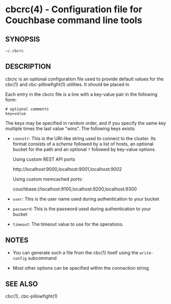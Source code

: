 # cbcrc(4) - Configuration file for Couchbase command line tools

## SYNOPSIS

`~/.cbcrc`

## DESCRIPTION

cbcrc is an optional configuration file used to provide default values for the
cbc(1) and cbc-pillowfight(1) utilities. It should be placed in

Each entry in the cbcrc file is a line with a key-value pair in the following
form:

    # optional comments
    key=value

The keys may be specified in random order, and if you specify the same
key multiple times the last value "wins". The following keys exists:

* `connstr`:
  This is the URI-like string used to connect to the cluster. Its format
  consists of a _scheme_ followed by a list of hosts, an optional
  bucket for the path and an optional `?` followed by key-value options.

  Using custom REST API ports

    http://localhost:9000,localhost:9001,localhost:9002

  Using custom memcached ports:

    couchbase://localhost:9100,localhost:9200,localhost:9300

* `user`:
    This is the user name used during authentication to your bucket

* `password`:
    This is the password used during authentication to your bucket

* `timeout`:
    The timeout value to use for the operations.

## NOTES

* You can generate such a file from the cbc(1) itself using the `write-config`
  subcommand

* Most other options can be specified within the connection string

## SEE ALSO

cbc(1), cbc-pillowfight(1)

